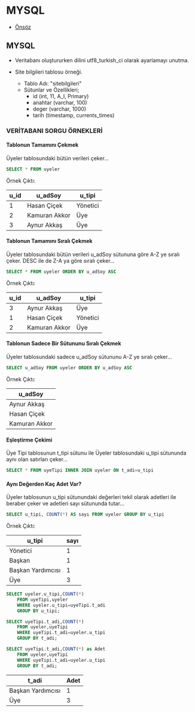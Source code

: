 # MYSQL

- [Önsöz](https://github.com/cicekhasan/Linux)


## MYSQL

- Veritabanı oluştururken dilini utf8_turkish_ci olarak ayarlamayı unutma.
- Site bilgileri tablosu örneği.

	- Tablo Adı: "sitebilgileri"
	- Sütunlar ve Özellikleri;
		- id 		(int, 11, A_I, Primary)
		- anahtar 	(varchar, 100)
		- deger		(varchar, 1000)
		- tarih 	(timestamp, currents_times)

### VERİTABANI SORGU ÖRNEKLERİ

#### Tablonun Tamamını Çekmek

Üyeler tablosundaki bütün verileri çeker...

```sql
SELECT * FROM uyeler
```

Örnek Çıktı:

| u_id | u_adSoy | u_tipi |
| --- | --- | --- |
| 1 | Hasan Çiçek | Yönetici |
| 2	| Kamuran Akkor | Üye |
| 3 | Aynur Akkaş | Üye |

#### Tablonun Tamamını Sıralı Çekmek

Üyeler tablosundaki bütün verileri u_adSoy sütununa göre A-Z ye sıralı çeker. DESC ile de Z-A ya göre sıralı çeker...

```sql
SELECT * FROM uyeler ORDER BY u_adSoy ASC
```

Örnek Çıktı:

| u_id | u_adSoy | u_tipi |
| --- | --- | --- |
| 3 | Aynur Akkaş | Üye |
| 1 | Hasan Çiçek | Yönetici |
| 2	| Kamuran Akkor | Üye |

#### Tablonun Sadece Bir Sütununu Sıralı Çekmek

Üyeler tablosundaki sadece u_adSoy sütununu A-Z ye sıralı çeker...

```sql
SELECT u_adSoy FROM uyeler ORDER BY u_adSoy ASC
```

Örnek Çıktı:

| u_adSoy |
| --- |
| Aynur Akkaş |
| Hasan Çiçek |
| Kamuran Akkor |

#### Eşleştirme Çekimi

Üye Tipi tablosunun t_tipi sütunu ile Üyeler tablosundaki u_tipi sütununda aynı olan satırları çeker...

```sql
SELECT * FROM uyeTipi INNER JOIN uyeler ON t_adi=u_tipi
```

#### Aynı Değerden Kaç Adet Var?

Üyeler tablosunun u_tipi sütunundaki değerleri tekil olarak adetleri ile beraber çeker ve adetleri sayı sütununda tutar...

```sql
SELECT u_tipi, COUNT(*) AS sayı FROM uyeler GROUP BY u_tipi
```

Örnek Çıktı:

| u_tipi | sayı |
| --- | --- |
| Yönetici | 1 |
| Başkan | 1 |
| Başkan Yardımcısı | 1 |
| Üye | 3 |

```sql
SELECT uyeler.u_tipi,COUNT(*)
	FROM uyeTipi,uyeler
	WHERE uyeler.u_tipi=uyeTipi.t_adi
	GROUP BY u_tipi;
```

```sql
SELECT uyeTipi.t_adi,COUNT(*)
	FROM uyeler,uyeTipi
	WHERE uyeTipi.t_adi=uyeler.u_tipi
	GROUP BY t_adi;
```

```sql
SELECT uyeTipi.t_adi,COUNT(*) as Adet
	FROM uyeler,uyeTipi
	WHERE uyeTipi.t_adi=uyeler.u_tipi
	GROUP BY t_adi;
```

|t_adi | Adet |
| --- | --- |
|Başkan Yardımcısı | 1 |
|Üye | 3 |
